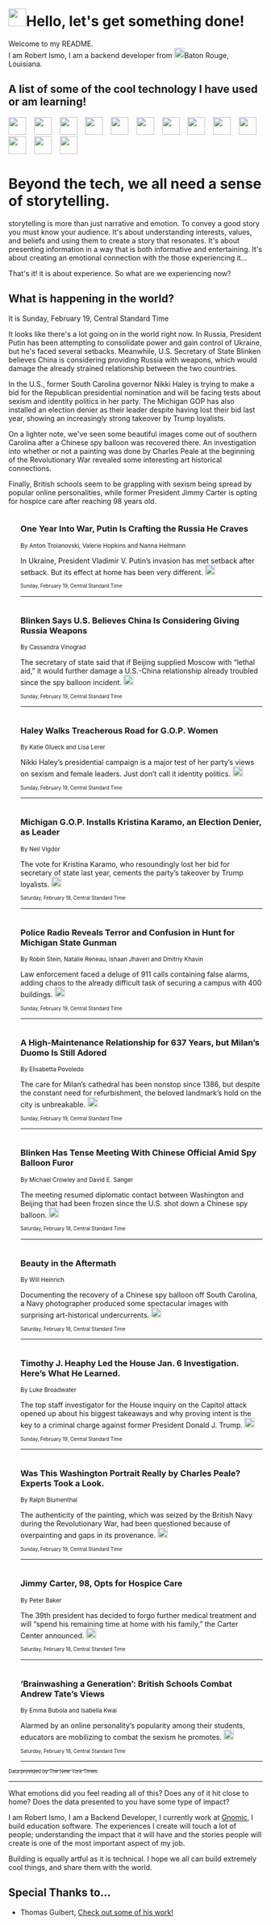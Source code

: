<h1><img src="https://emojis.slackmojis.com/emojis/images/1643514375/3493/hot-coffee.gif?1643514375" width="35"/>Hello, let's get something done!</h1>

<p>Welcome to my README.<br/>
I am Robert Ismo, I am a backend developer from <img src="https://emojis.slackmojis.com/emojis/images/1638395689/50435/moulin_rouge.png?1638395689" width="20"/>Baton Rouge, Louisiana.</p>
<h2>A list of some of the cool technology I have used or am learning!</h2>
<p>
<img src="https://emojis.slackmojis.com/emojis/images/1643516091/21142/meow_bongotap.gif?1643516091" width="35" alt="">
<img src="https://img.shields.io/badge/Favorite%20Frontend%20Framework-SvelteKit-f83903" alt="">
<img src="https://img.shields.io/badge/Second%20Favorite-Vue-40b581" alt="">
<img src="https://img.shields.io/badge/Most%20Used%20Runtime-Nodejs-78b061" alt="">
<img src="https://emojis.slackmojis.com/emojis/images/1643517416/34482/fire.gif?1643517416" width="35" alt="">
<img src="https://img.shields.io/badge/Javascript%20But%20Better-Typescript-0078ca" alt="">
<img src="https://img.shields.io/badge/Favorite%20Language-Elixir-3e244d" alt="">
<img src="https://img.shields.io/badge/Containerize%20Everything-Docker-6ac9ef" alt="">
<img src="https://emojis.slackmojis.com/emojis/images/1643514596/5999/meow_party.gif?1643514596" width="35" alt="">
<img src="https://img.shields.io/badge/API%20Love%20Language-Graphql-de32a5" alt="">
<img src="https://img.shields.io/badge/Our%20Favorite%20Version%20Controller-Git-e94f33" alt="">
<img src="https://img.shields.io/badge/Favorite%20Database-Redis-d42d1d" alt="">
<img src="https://emojis.slackmojis.com/emojis/images/1643514559/5584/deployparrot.gif?1643514559" width="35" alt="">
<img src="https://img.shields.io/badge/Container%20Interstate-RabbitMQ-f66200" alt="">
<img src="https://img.shields.io/badge/Gotta%20Learn-Kubernetes-316adf" alt="">
<img src="https://img.shields.io/badge/Really%20Mature%20Now-WASM-654fef" alt="">
<img src="https://emojis.slackmojis.com/emojis/images/1666642497/61942/dance_vibe.gif?1666642497" width="35" alt="">
<img src="https://img.shields.io/badge/For%20My%20M1-ARM64-657d96" alt="">
<img src="https://img.shields.io/badge/Loving%20This%20So%20Much-TailwindCSS-17bcb5" alt="">
<img src="https://img.shields.io/badge/Cool%20Build%20Tool-Vite-f9cb24" alt="">
<img src="https://emojis.slackmojis.com/emojis/images/1669231376/62819/working-on-it.gif?1669231376" width="35" alt="">
<img src="https://img.shields.io/badge/Fun%20and%20Easy%20Database-MongoDB-5f8c49" alt="">
<img src="https://img.shields.io/badge/JS%20Life%20Support-NPM-c73737" alt="">
<img src="https://img.shields.io/badge/I%20Liked%20It-DynamoDB-0073b9" alt="">
<img src="https://emojis.slackmojis.com/emojis/images/1643514045/46/question.gif?1643514045" width="35" alt="">
<img src="https://img.shields.io/badge/cool-React-60d6f9" alt="">
<img src="https://img.shields.io/badge/Future%20Big%20Project-Lambda-f37e00" alt="">
<img src="https://img.shields.io/badge/NPM%20But%20Better-PNPM-f1aa07" alt="">
<img src="https://emojis.slackmojis.com/emojis/images/1643514943/9662/fbwow.gif?1643514943" width="35" alt="">
<img src="https://img.shields.io/badge/First%20Language-C-662079" alt="">
<img src="https://img.shields.io/badge/Where%20I%20Deploy%20Frontend-Vercel-000000" alt="">
<img src="https://img.shields.io/badge/Who%20Does%20not%20Want%20an%20App-Swift-f9492a" alt="">
<img src="https://emojis.slackmojis.com/emojis/images/1643514058/151/javascript.png?1643514058" width="35" alt="">
<img src="https://img.shields.io/badge/cool-Python-fbd542" alt="">
<img src="https://img.shields.io/badge/Favorite%20Something-Stripe-656cdc" alt="">
<img src="https://img.shields.io/badge/Of%20Course-HTML5-ed6327" alt="">
<img src="https://emojis.slackmojis.com/emojis/images/1660415405/60731/bomb.gif?1660415405" width="35" alt="">
<img src="https://img.shields.io/badge/hate-CSS-2964ec" alt="">
<img src="https://img.shields.io/badge/Learning-CircleCI-141215" alt="">
<img src="https://img.shields.io/badge/Learning-Rust-fbbb3b" alt="">
<img src="https://emojis.slackmojis.com/emojis/images/1660415397/60712/writing-hand.gif?1660415397" width="35" alt="">
<img src="https://img.shields.io/badge/Dev%20Browser%20of%20Choice-Firefox-cc4e26" alt="">
<img src="https://img.shields.io/badge/Recoverying%20From%20Windows-UNIX-1781e3" alt="">
<img src="https://img.shields.io/badge/LOVE-LogSeq-90c1c2" alt="">
<img src="https://emojis.slackmojis.com/emojis/images/1643514066/223/kirby.gif?1643514066" width="35" alt="">
<img src="https://img.shields.io/badge/Daily%20Driver-MacOS-e6e6e8" alt="">
<img src="https://img.shields.io/badge/Git%20Server-Github-000000" alt="">
<img src="https://img.shields.io/badge/enjoyable-EC2-f17428" alt="">
<img src="https://emojis.slackmojis.com/emojis/images/1643514239/2069/excited.gif?1643514239" width="35" alt="">
</p>
<h1>Beyond the tech, we all need a sense of storytelling.</h1>
<p>storytelling is more than just narrative and emotion. To convey a good story you must know your audience. It's about understanding interests, values, and beliefs and using them to create a story that resonates. It's about presenting information in a way that is both informative and entertaining. It's about creating an emotional connection with the those experiencing it...</p>
<p>That's it! it is about experience. So what are we experiencing now?</p>
<h2>What is happening in the world?</h2>
<p>It is Sunday, February 19, Central Standard Time</p>
<p>
It looks like there&#39;s a lot going on in the world right now. In Russia, President Putin has been attempting to consolidate power and gain control of Ukraine, but he&#39;s faced several setbacks. Meanwhile, U.S. Secretary of State Blinken believes China is considering providing Russia with weapons, which would damage the already strained relationship between the two countries. 

In the U.S., former South Carolina governor Nikki Haley is trying to make a bid for the Republican presidential nomination and will be facing tests about sexism and identity politics in her party. The Michigan GOP has also installed an election denier as their leader despite having lost their bid last year, showing an increasingly strong takeover by Trump loyalists. 

On a lighter note, we&#39;ve seen some beautiful images come out of southern Carolina after a Chinese spy balloon was recovered there. An investigation into whether or not a painting was done by Charles Peale at the beginning of the Revolutionary War revealed some interesting art historical connections. 

Finally, British schools seem to be grappling with sexism being spread by popular online personalities, while former President Jimmy Carter is opting for hospice care after reaching 98 years old.</p>
<ol>
<img src="https://img.shields.io/badge/-world-blue" alt="">
<h3>One Year Into War, Putin Is Crafting the Russia He Craves</h3>
<sub>By Anton Troianovski, Valerie Hopkins and Nanna Heitmann</sub>
<p>In Ukraine, President Vladimir V. Putin’s invasion has met setback after setback. But its effect at home has been very different.  <a href="https://nyti.ms/3Z4IDzR"><img src="https://developer.nytimes.com/files/poweredby_nytimes_30b.png?v=1583354208352" height="20"></a></p>
<sub><sub>Sunday, February 19, Central Standard Time</sub></sub>
<hr/>
<img src="https://img.shields.io/badge/-world-blue" alt="">
<h3>Blinken Says U.S. Believes China Is Considering Giving Russia Weapons</h3>
<sub>By Cassandra Vinograd</sub>
<p>The secretary of state said that if Beijing supplied Moscow with “lethal aid,” it would further damage a U.S.-China relationship already troubled since the spy balloon incident.  <a href="https://nyti.ms/3ScPFAn"><img src="https://developer.nytimes.com/files/poweredby_nytimes_30b.png?v=1583354208352" height="20"></a></p>
<sub><sub>Sunday, February 19, Central Standard Time</sub></sub>
<hr/>
<img src="https://img.shields.io/badge/-us-blue" alt="">
<h3>Haley Walks Treacherous Road for G.O.P. Women</h3>
<sub>By Katie Glueck and Lisa Lerer</sub>
<p>Nikki Haley’s presidential campaign is a major test of her party’s views on sexism and female leaders. Just don’t call it identity politics.  <a href="https://nyti.ms/3xzNA8s"><img src="https://developer.nytimes.com/files/poweredby_nytimes_30b.png?v=1583354208352" height="20"></a></p>
<sub><sub>Sunday, February 19, Central Standard Time</sub></sub>
<hr/>
<img src="https://img.shields.io/badge/-us-blue" alt="">
<h3>Michigan G.O.P. Installs Kristina Karamo, an Election Denier, as Leader</h3>
<sub>By Neil Vigdor</sub>
<p>The vote for Kristina Karamo, who resoundingly lost her bid for secretary of state last year, cements the party’s takeover by Trump loyalists.  <a href="https://nyti.ms/3Z1Ftgw"><img src="https://developer.nytimes.com/files/poweredby_nytimes_30b.png?v=1583354208352" height="20"></a></p>
<sub><sub>Saturday, February 18, Central Standard Time</sub></sub>
<hr/>
<img src="https://img.shields.io/badge/-us-blue" alt="">
<h3>Police Radio Reveals Terror and Confusion in Hunt for Michigan State Gunman</h3>
<sub>By Robin Stein, Natalie Reneau, Ishaan Jhaveri and Dmitriy Khavin</sub>
<p>Law enforcement faced a deluge of 911 calls containing false alarms, adding chaos to the already difficult task of securing a campus with 400 buildings.  <a href="https://nyti.ms/3YTtBNw"><img src="https://developer.nytimes.com/files/poweredby_nytimes_30b.png?v=1583354208352" height="20"></a></p>
<sub><sub>Sunday, February 19, Central Standard Time</sub></sub>
<hr/>
<img src="https://img.shields.io/badge/-world-blue" alt="">
<h3>A High-Maintenance Relationship for 637 Years, but Milan’s Duomo Is Still Adored</h3>
<sub>By Elisabetta Povoledo</sub>
<p>The care for Milan’s cathedral has been nonstop since 1386, but despite the constant need for refurbishment, the beloved landmark’s hold on the city is unbreakable.  <a href="https://nyti.ms/3kagSqY"><img src="https://developer.nytimes.com/files/poweredby_nytimes_30b.png?v=1583354208352" height="20"></a></p>
<sub><sub>Sunday, February 19, Central Standard Time</sub></sub>
<hr/>
<img src="https://img.shields.io/badge/-world-blue" alt="">
<h3>Blinken Has Tense Meeting With Chinese Official Amid Spy Balloon Furor</h3>
<sub>By Michael Crowley and David E. Sanger</sub>
<p>The meeting resumed diplomatic contact between Washington and Beijing that had been frozen since the U.S. shot down a Chinese spy balloon.  <a href="https://nyti.ms/3k74g3N"><img src="https://developer.nytimes.com/files/poweredby_nytimes_30b.png?v=1583354208352" height="20"></a></p>
<sub><sub>Saturday, February 18, Central Standard Time</sub></sub>
<hr/>
<img src="https://img.shields.io/badge/-arts-blue" alt="">
<h3>Beauty in the Aftermath</h3>
<sub>By Will Heinrich</sub>
<p>Documenting the recovery of a Chinese spy balloon off South Carolina, a Navy photographer produced some spectacular images with surprising art-historical undercurrents.  <a href="https://nyti.ms/3XPwfTG"><img src="https://developer.nytimes.com/files/poweredby_nytimes_30b.png?v=1583354208352" height="20"></a></p>
<sub><sub>Saturday, February 18, Central Standard Time</sub></sub>
<hr/>
<img src="https://img.shields.io/badge/-us-blue" alt="">
<h3>Timothy J. Heaphy Led the House Jan. 6 Investigation. Here’s What He Learned.</h3>
<sub>By Luke Broadwater</sub>
<p>The top staff investigator for the House inquiry on the Capitol attack opened up about his biggest takeaways and why proving intent is the key to a criminal charge against former President Donald J. Trump.  <a href="https://nyti.ms/3xBjvoK"><img src="https://developer.nytimes.com/files/poweredby_nytimes_30b.png?v=1583354208352" height="20"></a></p>
<sub><sub>Sunday, February 19, Central Standard Time</sub></sub>
<hr/>
<img src="https://img.shields.io/badge/-arts-blue" alt="">
<h3>Was This Washington Portrait Really by Charles Peale? Experts Took a Look.</h3>
<sub>By Ralph Blumenthal</sub>
<p>The authenticity of the painting, which was seized by the British Navy during the Revolutionary War, had been questioned because of overpainting and gaps in its provenance.  <a href="https://nyti.ms/3lDTWAG"><img src="https://developer.nytimes.com/files/poweredby_nytimes_30b.png?v=1583354208352" height="20"></a></p>
<sub><sub>Sunday, February 19, Central Standard Time</sub></sub>
<hr/>
<img src="https://img.shields.io/badge/-us-blue" alt="">
<h3>Jimmy Carter, 98, Opts for Hospice Care</h3>
<sub>By Peter Baker</sub>
<p>The 39th president has decided to forgo further medical treatment and will “spend his remaining time at home with his family,” the Carter Center announced.  <a href="https://nyti.ms/3ICjE1L"><img src="https://developer.nytimes.com/files/poweredby_nytimes_30b.png?v=1583354208352" height="20"></a></p>
<sub><sub>Saturday, February 18, Central Standard Time</sub></sub>
<hr/>
<img src="https://img.shields.io/badge/-world-blue" alt="">
<h3>‘Brainwashing a Generation’: British Schools Combat Andrew Tate’s Views</h3>
<sub>By Emma Bubola and Isabella Kwai</sub>
<p>Alarmed by an online personality’s popularity among their students, educators are mobilizing to combat the sexism he promotes.  <a href="https://nyti.ms/3ElCNSV"><img src="https://developer.nytimes.com/files/poweredby_nytimes_30b.png?v=1583354208352" height="20"></a></p>
<sub><sub>Saturday, February 18, Central Standard Time</sub></sub>
<hr/>
</ol>
<a href="https://developer.nytimes.com"><sub><sub>Data provided by The New York Times</sub></sub></a>
<hr/>
<p>What emotions did you feel reading all of this? Does any of it hit close to home? Does the data presented to you have some type of impact?</p>
<p>I am Robert Ismo, I am a Backend Developer, I currently work at <a href="https://gnomic.education/">Gnomic</a>, I build education software. The experiences I create will touch a lot of people; understanding the impact that it will have and the stories people will create is one of the most important aspect of my job.</p>
<p>Building is equally artful as it is technical. I hope we all can build extremely cool things, and share them with the world.</p>
<h2>Special Thanks to...</h2>
<ul>
<li>Thomas Guibert, <a href="https://github.com/thmsgbrt/thmsgbrt">Check out some of his work!</a></li>
</ul>